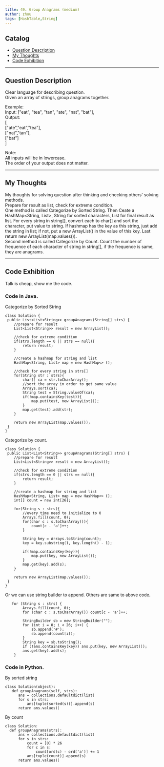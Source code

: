 ```yaml
---
title: 49. Group Anagrams (medium)                  
author: zhou      
tags: [HashTable,String]          
---
```


       

## Catalog  
+ [Question Description](#partI)
+ [My Thoughts](#partII)
+ [Code Exhibition](#partIII)

----------------------------------

## Question Description
Clear language for describing question.    
Given an array of strings, group anagrams together.     

Example:     
Input: ["eat", "tea", "tan", "ate", "nat", "bat"],    
Output:   
[    
  ["ate","eat","tea"],   
  ["nat","tan"],   
  ["bat"]    
]    

Note:   
All inputs will be in lowercase.     
The order of your output does not matter.     


----------------------------------

## My Thoughts
My thoughts for solving question after thinking and checking others' solving methods.        
Prepare for result as list, check for extreme condition.   
One method is called Categorize by Sorted String. Then Ceate a HashMap<String, List>, String for sorted characters, List for final result as list. For every string in string[], convert each to char[] and sort the character, put value to string. If hashmap has the key as this string, just add the string in list; if not, put a new ArrayList() in the value of this key. Last return new ArrayList(map.values()).    
Second method is called Categorize by Count. Count the number of frequence of each character of string in string[], if the frequence is same, they are anagrams.    


----------------------------------

## Code Exhibition
Talk is cheap, show me the code.    
### Code in Java.     
Categorize by Sorted String     

    class Solution {
     public List<List<String>> groupAnagrams(String[] strs) {
        //prepare for result
        List<List<String>> result = new ArrayList();
        
        //check for extreme condition
        if(strs.length == 0 || strs == null){
            return result;
        }
        
        //create a hashmap for string and list
        HashMap<String, List> map = new HashMap<> ();
        
        //check for every string in strs[]
        for(String str : strs){
            char[] ca = str.toCharArray();
            //sort the array in order to get same value
            Arrays.sort(ca);
            String test = String.valueOf(ca);
            if(!map.containsKey(test)){
                map.put(test, new ArrayList());
            }
            map.get(test).add(str);
        }
        
        return new ArrayList(map.values());
     }
    }

Categorize by count.   

    class Solution {
     public List<List<String>> groupAnagrams(String[] strs) {
        //prepare for result
        List<List<String>> result = new ArrayList();
        
        //check for extreme condition
        if(strs.length == 0 || strs == null){
            return result;
        }
        
        //create a hashmap for string and list
        HashMap<String, List> map = new HashMap<> ();
        int[] count = new int[26];
        
        for(String s : strs){
            //every time need to initialize to 0
            Arrays.fill(count, 0);
            for(char c : s.toCharArray()){
                count[c - 'a']++;
            }
            
            String key = Arrays.toString(count);
            key = key.substring(1, key.length() - 1);
            
            if(!map.containsKey(key)){
                map.put(key, new ArrayList());
            }
            map.get(key).add(s);
        }
        
        return new ArrayList(map.values());
     }
    }

Or we can use string builder to append. Others are same to above code.     

       for (String s : strs) {
            Arrays.fill(count, 0);
            for (char c : s.toCharArray()) count[c - 'a']++;

            StringBuilder sb = new StringBuilder("");
            for (int i = 0; i < 26; i++) {
                sb.append('#');
                sb.append(count[i]);
            }
            String key = sb.toString();
            if (!ans.containsKey(key)) ans.put(key, new ArrayList());
            ans.get(key).add(s);
        }


### Code in Python.   
By sorted string     

    class Solution(object):
       def groupAnagrams(self, strs):
          ans = collections.defaultdict(list)
          for s in strs:
              ans[tuple(sorted(s))].append(s)
          return ans.values()

By count    

    class Solution:
      def groupAnagrams(strs):
          ans = collections.defaultdict(list)
          for s in strs:
              count = [0] * 26
              for c in s:
                  count[ord(c) - ord('a')] += 1
              ans[tuple(count)].append(s)
          return ans.values()

